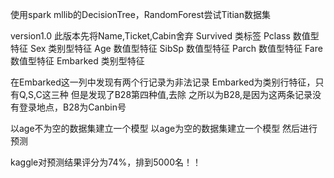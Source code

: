 使用spark mllib的DecisionTree，RandomForest尝试Titian数据集

version1.0
此版本先将Name,Ticket,Cabin舍弃
Survived 类标签
Pclass   数值型特征
Sex      类别型特征
Age      数值型特征
SibSp    数值型特征
Parch    数值型特征
Fare     数值型特征
Embarked 类别型特征

在Embarked这一列中发现有两个行记录为非法记录
Embarked为类别行特征，只有Q,S,C这三种
但是发现了B28第四种值,去除
之所以为B28,是因为这两条记录没有登录地点，B28为Canbin号

以age不为空的数据集建立一个模型
以age为空的数据集建立一个模型
然后进行预测

kaggle对预测结果评分为74%，排到5000名！！
